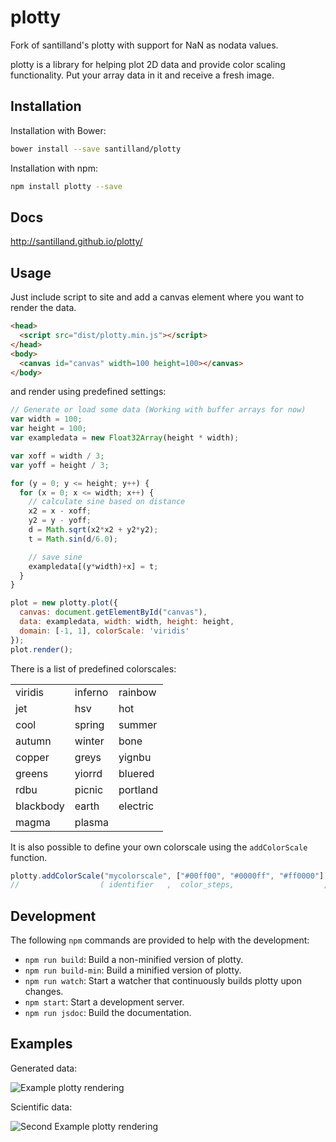 

plotty
======
Fork of  santilland's plotty with support for NaN as nodata values.

plotty is a library for helping plot 2D data and provide color scaling
functionality. Put your array data in it and receive a fresh image.


Installation
------------

Installation with Bower:
```bash
bower install --save santilland/plotty
```

Installation with npm:
```bash
npm install plotty --save
```

Docs
----
http://santilland.github.io/plotty/

Usage
-----

Just include script to site and add a canvas element where you want to render the data.
```html
<head>
  <script src="dist/plotty.min.js"></script>
</head>
<body>
  <canvas id="canvas" width=100 height=100></canvas>
</body>
```

and render using predefined settings:
```javascript
// Generate or load some data (Working with buffer arrays for now)
var width = 100;
var height = 100;
var exampledata = new Float32Array(height * width);

var xoff = width / 3;
var yoff = height / 3;

for (y = 0; y <= height; y++) {
  for (x = 0; x <= width; x++) {
    // calculate sine based on distance
    x2 = x - xoff;
    y2 = y - yoff;
    d = Math.sqrt(x2*x2 + y2*y2);
    t = Math.sin(d/6.0);

    // save sine
    exampledata[(y*width)+x] = t;
  }
}

plot = new plotty.plot({
  canvas: document.getElementById("canvas"),
  data: exampledata, width: width, height: height,
  domain: [-1, 1], colorScale: 'viridis'
});
plot.render();
```

There is a list of predefined colorscales:

|           |             |            |
| --------- | ----------- | ---------- |
| viridis   | inferno     | rainbow    |
| jet       | hsv         | hot        |
| cool      | spring      | summer     |
| autumn    | winter      | bone       |
| copper    | greys       | yignbu     |
| greens    | yiorrd      | bluered    |
| rdbu      | picnic      | portland   |
| blackbody | earth       | electric   |
| magma     | plasma      |            |


It is also possible to define your own colorscale using the `addColorScale` function.
```javascript
plotty.addColorScale("mycolorscale", ["#00ff00", "#0000ff", "#ff0000"], [0, 0.5, 1]);
//                  ( identifier   ,  color_steps,                    , percentage_steps)
```

Development
-----------

The following `npm` commands are provided to help with the development:

 - `npm run build`: Build a non-minified version of plotty.
 - `npm run build-min`: Build a minified version of plotty.
 - `npm run watch`: Start a watcher that continuously builds plotty upon changes.
 - `npm start`: Start a development server.
 - `npm run jsdoc`: Build the documentation.

Examples
--------

Generated data:

![Example plotty rendering](https://cloud.githubusercontent.com/assets/4036819/10050683/dd814e46-621d-11e5-9b63-2d0d5b81e0bd.png)

Scientific data:

![Second Example plotty rendering](https://cloud.githubusercontent.com/assets/4036819/10069591/65034254-62ad-11e5-81e1-19a91ee46a5c.png)
